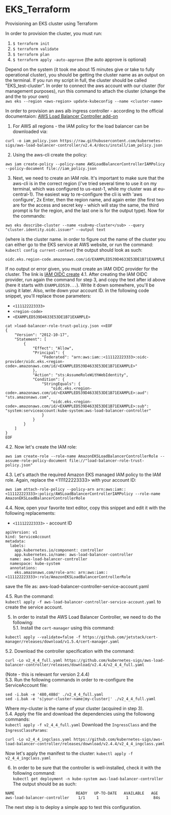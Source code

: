 # EKS_Terraform
Provisioning an EKS cluster using Terraform

In order to provision the cluster, you must run:
1. `$ terraform init`
2. `$ terraform validate`
3. `$ terraform plan`
4. `$ terraform apply -auto-approve` (the auto approve is optional)

Depend on the system (it took me about 15 minutes give or take to fully operational cluster), you should be getting
the cluster name as an output on the terminal. If you run my script in full, the cluster should be called "EKS_test-cluster".
In order to connect the aws account with our cluster (for management purposes), run this command to attach the cluster (change the <aws-region> and the <cluster-name> to your own)<br/>
`aws eks --region <aws-region> update-kubeconfig --name <cluster-name>`

In order to provision an aws alb ingress controller - according to the official documentaion:
[AWS Load Balancer Controller add-on](https://docs.aws.amazon.com/eks/latest/userguide/aws-load-balancer-controller.html#lbc-install-controller)
1. For AWS all regions - the IAM policy for the load balancer can be downloaded via: 
```
curl -o iam_policy.json https://raw.githubusercontent.com/kubernetes-sigs/aws-load-balancer-controller/v2.4.4/docs/install/iam_policy.json
```
2. Using the aws-cli create the policy:
```
aws iam create-policy --policy-name AWSLoadBalancerControllerIAMPolicy --policy-document file://iam_policy.json
```
3. Next, we need to create an IAM role. It's important to make sure that the aws-cli is in the correct region (i've tried several time to use it on my terminal, which was configured to us-east-1, while my cluster was at eu-central-1). The easiest way to re-configure the cli is with 'aws configure', 2x Enter, then the region name, and again enter (the first two are for the access and secret key - which will stay the same, the third prompt is for the region, and the last one is for the output type).
Now for the commands:
```
aws eks describe-cluster --name <sub>my-cluster</sub> --query "cluster.identity.oidc.issuer" --output text
```
(where <my-cluster> is the cluster name. in order to figure out the name of the cluster you can either go to the EKS service at AWS website, or run the command: `kubectl config current-context`)
the output should look as such:
```
oidc.eks.region-code.amazonaws.com/id/EXAMPLED539D4633E53DE1B71EXAMPLE
```
If no output or error given, you must create an IAM OIDC provider for the cluster. The link is [IAM OIDC create](https://docs.aws.amazon.com/eks/latest/userguide/enable-iam-roles-for-service-accounts.html)
4.1. After creating the IAM OIDC provider, run again the command for step 3, and copy the text after id above (here it starts with ``EXAMPLED539...``). Write it down somewhere, you'll be using it later. Also, write down your account ID. in the following code snippet, you'll replace those parameters:
* `<111122223333>`
* `<region-code>`
* `<EXAMPLED539D4633E53DE1B71EXAMPLE>`

```
cat >load-balancer-role-trust-policy.json <<EOF
{
    "Version": "2012-10-17",
    "Statement": [
        {
            "Effect": "Allow",
            "Principal": {
                "Federated": "arn:aws:iam::<111122223333>:oidc-provider/oidc.eks.<region-code>.amazonaws.com/id/<EXAMPLED539D4633E53DE1B71EXAMPLE>"
            },
            "Action": "sts:AssumeRoleWithWebIdentity",
            "Condition": {
                "StringEquals": {
                    "oidc.eks.<region-code>.amazonaws.com/id/<EXAMPLED539D4633E53DE1B71EXAMPLE>:aud": "sts.amazonaws.com",
                    "oidc.eks.<region-code>.amazonaws.com/id/<EXAMPLED539D4633E53DE1B71EXAMPLE>:sub": "system:serviceaccount:kube-system:aws-load-balancer-controller"
                }
            }
        }
    ]
}
EOF
```
4.2. Now let's create the IAM role:
```
aws iam create-role --role-name AmazonEKSLoadBalancerControllerRole --assume-role-policy-document file://"load-balancer-role-trust-policy.json"
```
4.3. Let's attach the required Amazon EKS managed IAM policy to the IAM role. Again, replace the <111122223333> with your account ID:
```
aws iam attach-role-policy --policy-arn arn:aws:iam::<111122223333>:policy/AWSLoadBalancerControllerIAMPolicy --role-name AmazonEKSLoadBalancerControllerRole
```

4.4. Now, open your favorite text editor, copy this snippet and edit it with the following replacements:
* `<111122223333>` - account ID
```
apiVersion: v1
kind: ServiceAccount
metadata:
  labels:
    app.kubernetes.io/component: controller
    app.kubernetes.io/name: aws-load-balancer-controller
  name: aws-load-balancer-controller
  namespace: kube-system
  annotations:
    eks.amazonaws.com/role-arn: arn:aws:iam::<111122223333>:role/AmazonEKSLoadBalancerControllerRole
```
save the file as: aws-load-balancer-controller-service-account.yaml<br/>

4.5. Run the command: <br/>
`kubectl apply -f aws-load-balancer-controller-service-account.yaml` to create the service account.

5. In order to install the AWS Load Balancer Controller, we need to do the following: <br/>
5.1. Install the `cert-manager` using this command:
```
kubectl apply --validate=false -f https://github.com/jetstack/cert-manager/releases/download/v1.5.4/cert-manager.yaml
```
5.2. Download the controller specification with the command:
```
curl -Lo v2_4_4_full.yaml https://github.com/kubernetes-sigs/aws-load-balancer-controller/releases/download/v2.4.4/v2_4_4_full.yaml
```
(Note - this is relevant for version 2.4.4)<br/>
5.3. Run the following commands in order to re-configure the ServiceAccount file:
```
sed -i.bak -e '480,488d' ./v2_4_4_full.yaml
sed -i.bak -e 's|your-cluster-name|my-cluster|' ./v2_4_4_full.yaml
```
Where my-cluster is the name of your cluster (acquired in step 3).<br/>
5.4. Apply the file and download the dependencies using the followong commands: <br/>
`kubectl apply -f v2_4_4_full.yaml`
Download the `IngressClass` and the `IngressClassParams`:
```
curl -Lo v2_4_4_ingclass.yaml https://github.com/kubernetes-sigs/aws-load-balancer-controller/releases/download/v2.4.4/v2_4_4_ingclass.yaml
```
Now let's apply the manifest to the cluster:
`kubectl apply -f v2_4_4_ingclass.yaml`

6. In order to be sure that the controller is well-installed, check it with the following command:<br/>
`kubectl get deployment -n kube-system aws-load-balancer-controller`
The output should be as such:
```
NAME                           READY   UP-TO-DATE   AVAILABLE   AGE
aws-load-balancer-controller    1/1     1            1           84s
```
The next step is to deploy a simple app to test this configuration.